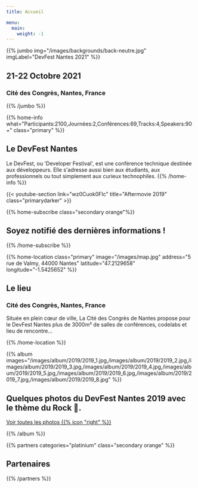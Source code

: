 ```yaml
---
title: Accueil

menu:
  main:
    weight: -1
---
```


{{% jumbo img="/images/backgrounds/back-neutre.jpg" imgLabel="DevFest Nantes 2021" %}}

## 21-22 Octobre 2021

### Cité des Congrès, Nantes, France

{{% /jumbo %}}

{{% home-info what="Participants:2100,Journées:2,Conférences:69,Tracks:4,Speakers:90+" class="primary" %}}

## Le DevFest Nantes

Le DevFest, ou 'Developer Festival', est une conférence technique destinée aux développeurs. Elle s'adresse aussi bien aux étudiants, aux professionnels ou tout simplement aux curieux technophiles.
{{% /home-info %}}

{{< youtube-section link="wz0Cuok0FIc" title="Aftermovie 2019" class="primarydarker" >}}

<!--

{{% home-speakers %}}

## Conférenciers en vedette

{{< button-link label="Voir tous les conférenciers"
                url="./speakers/"
                icon="right" >}}

{{% /home-speakers %}}

<!-- ...

{{% home-tickets class="tertiary" %}}

## Billets

<ul>
<li><a href="https://www.billetweb.fr/devfest-Nantes-2020">{{< ticket
        name="Early Birds"
        starts="2019-05-01"
        ends="2019-06-30"
        price="78€"
        info="300 premières places" >}}</a></li>
<li><a href="https://www.billetweb.fr/devfest-Nantes-2020">{{< ticket
        name="Tarif réduit"
        starts="2019-05-01"
        ends="2019-10-15"
        price="20€"
        info="100 premières places" >}}</a></li>
<li><a href="https://www.billetweb.fr/devfest-Nantes-2020">{{< ticket
        name="Normal"
        starts="2019-05-01"
        ends="2019-10-15"
        price="99€"
        info="600 places" >}}</a></li>
<li><a href="https://www.billetweb.fr/devfest-Nantes-2020">{{< ticket
        name="Loterie"
        starts="2019-05-06"
        ends="2019-06-30"
        price="99€"
        soldOut="true"
        info="Jouez à la loterie et tentez de gagner la possibilité d'acheter un pass 2 jours !" >}}</a></li>
<li><a href="https://www.billetweb.fr/devfest-Nantes-2020">{{< ticket
        name="Lazy Birds"
        starts="2019-09-10"
        ends="2019-10-15"
        price="60€"
        closed="true"
        info="Ticket 1 jour en vente à partir du 10 septembre 10h" >}}</a></li>
</ul>

<p class="caption">* Votre billet deux jours (prix TTC) vous donne accès à toutes les conférences, aux pauses café, et au repas. L'hébergement n'est PAS inclus dans ce prix.</p>

{{% /home-tickets %}}

<!-- ... -->

{{% home-subscribe class="secondary orange"%}}

## Soyez notifié des dernières informations !

{{% /home-subscribe %}}

{{% home-location
    class="primary"
    image="/images/map.jpg"
    address="5 rue de Valmy, 44000 Nantes"
    latitude="47.2129658"
    longitude="-1.5425652" %}}

## Le lieu

### Cité des Congrès, Nantes, France

Située en plein cœur de ville, La Cité des Congrès de Nantes propose pour le DevFest Nantes plus de 3000m² de salles de conférences, codelabs et lieu de rencontre...

{{% /home-location %}}

<!-- ... -->

{{% album images="/images/album/2019/2019_1.jpg,/images/album/2019/2019_2.jpg,/images/album/2019/2019_3.jpg,/images/album/2019/2019_4.jpg,/images/album/2019/2019_5.jpg,/images/album/2019/2019_6.jpg,/images/album/2019/2019_7.jpg,/images/album/2019/2019_8.jpg" %}}

## Quelques photos du DevFest Nantes 2019 avec le thème du Rock 🎸.

<a class="btn primary" target="_blank" rel="noopener" href="https://photos.app.goo.gl/1WWs9JJJtjHWhBiG6"> 
    Voir toutes les photos
    {{% icon "right" %}}
</a>

{{% /album  %}}

<!-- ... -->

{{% partners categories="platinium" class="secondary orange"  %}}

## Partenaires

{{% /partners %}}
